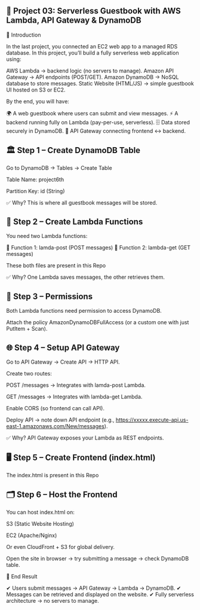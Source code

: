 🚀 Project 03: Serverless Guestbook with AWS Lambda, API Gateway & DynamoDB
-----------------------------------------------------------------------------
🎤 Introduction

In the last project, you connected an EC2 web app to a managed RDS database.
In this project, you’ll build a fully serverless web application using:

AWS Lambda → backend logic (no servers to manage).
Amazon API Gateway → API endpoints (POST/GET).
Amazon DynamoDB → NoSQL database to store messages.
Static Website (HTML/JS) → simple guestbook UI hosted on S3 or EC2.

By the end, you will have:

🌍 A web guestbook where users can submit and view messages.
⚡ A backend running fully on Lambda (pay-per-use, serverless).
🗄 Data stored securely in DynamoDB.
🔗 API Gateway connecting frontend ↔ backend.

🏛 Step 1 – Create DynamoDB Table
-----------------------------------------------------------------------------

Go to DynamoDB → Tables → Create Table

Table Name: project6th

Partition Key: id (String)

✅ Why? This is where all guestbook messages will be stored.

🔗 Step 2 – Create Lambda Functions
-----------------------------------------------------------------------------

You need two Lambda functions:

📩 Function 1: lamda-post (POST messages)
📜 Function 2: lambda-get (GET messages)

These both files are present in this Repo

✅ Why? One Lambda saves messages, the other retrieves them.


🔑 Step 3 – Permissions
-----------------------------------------------------------------------------

Both Lambda functions need permission to access DynamoDB.

Attach the policy AmazonDynamoDBFullAccess (or a custom one with just PutItem + Scan).

🌐 Step 4 – Setup API Gateway
-----------------------------------------------------------------------------

Go to API Gateway → Create API → HTTP API.

Create two routes:

POST /messages → Integrates with lamda-post Lambda.

GET /messages → Integrates with lambda-get  Lambda.

Enable CORS (so frontend can call API).

Deploy API → note down API endpoint (e.g., https://xxxxx.execute-api.us-east-1.amazonaws.com/New/messages).

✅ Why? API Gateway exposes your Lambda as REST endpoints.

🖥 Step 5 – Create Frontend (index.html)
-----------------------------------------------------------------------------

The index.html is present in this Repo

🗂 Step 6 – Host the Frontend
-----------------------------------------------------------------------------
You can host index.html on:

S3 (Static Website Hosting)

EC2 (Apache/Nginx)

Or even CloudFront + S3 for global delivery.

Open the site in browser → try submitting a message → check DynamoDB table.

🎯 End Result

✔ Users submit messages → API Gateway → Lambda → DynamoDB.
✔ Messages can be retrieved and displayed on the website.
✔ Fully serverless architecture → no servers to manage.
